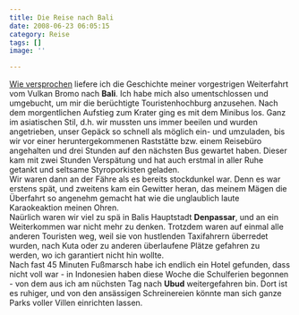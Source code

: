 ```yaml
---
title: Die Reise nach Bali
date: 2008-06-23 06:05:15
category: Reise
tags: []
image: ''

---
```


[Wie versprochen](http://www.misantropolis.de/2008/06/brom/) liefere ich die Geschichte meiner vorgestrigen Weiterfahrt vom Vulkan Bromo nach **Bali**. Ich habe mich also umentschlossen und umgebucht, um mir die berüchtigte Touristenhochburg anzusehen. Nach dem morgentlichen Aufstieg zum Krater ging es mit dem Minibus los. Ganz im asiatischen Stil, d.h. wir mussten uns immer beeilen und wurden angetrieben, unser Gepäck so schnell als möglich ein- und umzuladen, bis wir vor einer heruntergekommenen Raststätte bzw. einem Reisebüro angehalten und drei Stunden auf den nächsten Bus gewartet haben. Dieser kam mit zwei Stunden Verspätung und hat auch erstmal in aller Ruhe getankt und seltsame Styroporkisten geladen.  
Wir waren dann an der Fähre als es bereits stockdunkel war. Denn es war erstens spät, und zweitens kam ein Gewitter heran, das meinem Mägen die Überfahrt so angenehm gemacht hat wie die unglaublich laute Karaokeaktion meinen Ohren.  
Naürlich waren wir viel zu spä in Balis Hauptstadt **Denpassar**, und an ein Weiterkommen war nicht mehr zu denken. Trotzdem waren auf einmal alle anderen Touristen weg, weil sie von hustlenden Taxifahrern überredet wurden, nach Kuta oder zu anderen überlaufene Plätze gefahren zu werden, wo ich garantiert nicht hin wollte.  
Nach fast 45 Minuten Fußmarsch habe ich endlich ein Hotel gefunden, dass nicht voll war - in Indonesien haben diese Woche die Schulferien begonnen - von dem aus ich am nüchsten Tag nach **Ubud** weitergefahren bin. Dort ist es ruhiger, und von den ansässigen Schreinereien könnte man sich ganze Parks voller Villen einrichten lassen.
